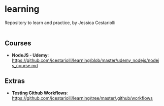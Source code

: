 # learning
Repository to learn and practice, by Jessica Cestariolli 
<br/>
<br/>

## Courses

* **NodeJS - Udemy**: https://github.com/jcestariolli/learning/blob/master/udemy_nodejs/nodejs_course.md

## Extras
* **Testing Github Workflows**: https://github.com/jcestariolli/learning/tree/master/.github/workflows
